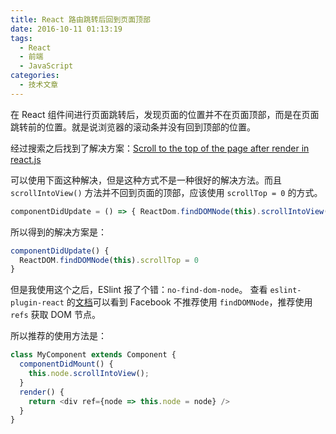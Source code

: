 ```yaml
---
title: React 路由跳转后回到页面顶部
date: 2016-10-11 01:13:19
tags:
  - React
  - 前端
  - JavaScript
categories:
  - 技术文章
---
```


在 React 组件间进行页面跳转后，发现页面的位置并不在页面顶部，而是在页面跳转前的位置。就是说浏览器的滚动条并没有回到顶部的位置。

经过搜索之后找到了解决方案：[Scroll to the top of the page after render in react.js](http://stackoverflow.com/questions/33188994/scroll-to-the-top-of-the-page-after-render-in-react-js)

可以使用下面这种解决，但是这种方式不是一种很好的解决方法。而且 `scrollIntoView()` 方法并不回到页面的顶部，应该使用 `scrollTop = 0` 的方式。

``` js
componentDidUpdate = () => { ReactDom.findDOMNode(this).scrollIntoView(); }
```

所以得到的解决方案是：

``` js
componentDidUpdate() {
  ReactDOM.findDOMNode(this).scrollTop = 0
}
```

<!--more-->

但是我使用这个之后，ESlint 报了个错：`no-find-dom-node`。
查看 `eslint-plugin-react` 的[文档](https://github.com/yannickcr/eslint-plugin-react/blob/master/docs/rules/no-find-dom-node.md)可以看到 Facebook 不推荐使用 `findDOMNode`，推荐使用 `refs` 获取 DOM 节点。

所以推荐的使用方法是：

``` js
class MyComponent extends Component {
  componentDidMount() {
    this.node.scrollIntoView();
  }
  render() {
    return <div ref={node => this.node = node} />
  }
}
```

